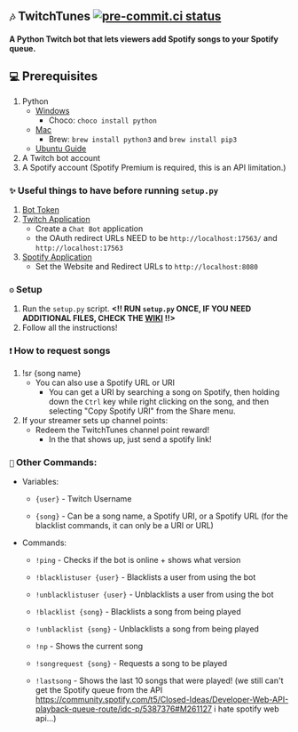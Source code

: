 ## `🎶` TwitchTunes [![pre-commit.ci status](https://results.pre-commit.ci/badge/github/mmattDonk/TwitchTunes/master.svg)](https://results.pre-commit.ci/latest/github/mmattDonk/TwitchTunes/master)

#### A Python Twitch bot that lets viewers add Spotify songs to your Spotify queue.

## `💻` Prerequisites

1. Python
   - [Windows](https://www.python.org/downloads/)
     - Choco: `choco install python`
   - [Mac](https://www.python.org/downloads/)
     - Brew: `brew install python3` and `brew install pip3`
   - [Ubuntu Guide](https://linuxize.com/post/how-to-install-python-3-9-on-ubuntu-20-04/)
2. A Twitch bot account
3. A Spotify account (Spotify Premium is required, this is an API limitation.)

### `✨` Useful things to have before running `setup.py`

1. [Bot Token](https://twitchapps.com/tmi/)
2. [Twitch Application](https://dev.twitch.tv/console/apps/create)
   - Create a `Chat Bot` application
   - the OAuth redirect URLs NEED to be `http://localhost:17563/` and `http://localhost:17563`
3. [Spotify Application](https://developer.spotify.com/dashboard/applications)
   - Set the Website and Redirect URLs to `http://localhost:8080`

### `⚙` Setup

1. Run the `setup.py` script. **<!! RUN `setup.py` ONCE, IF YOU NEED ADDITIONAL FILES, CHECK THE [WIKI](https://github.com/mmattDonk/TwitchTunes/wiki) !!>**
2. Follow all the instructions!

### `❗` How to request songs

1. !sr {song name}
   - You can also use a Spotify URL or URI
     - You can get a URI by searching a song on Spotify, then holding down the `Ctrl` key while right clicking on the song, and then selecting "Copy Spotify URI" from the Share menu.
2. If your streamer sets up channel points:
   - Redeem the TwitchTunes channel point reward!
     - In the that shows up, just send a spotify link!

### `💎` Other Commands:

- Variables:

  - `{user}` - Twitch Username

  - `{song}` - Can be a song name, a Spotify URI, or a Spotify URL (for the blacklist commands, it can only be a URI or URL)

- Commands:

  - `!ping` - Checks if the bot is online + shows what version

  - `!blacklistuser {user}` - Blacklists a user from using the bot

  - `!unblacklistuser {user}` - Unblacklists a user from using the bot

  - `!blacklist {song}` - Blacklists a song from being played

  - `!unblacklist {song}` - Unblacklists a song from being played

  - `!np` - Shows the current song

  - `!songrequest {song}` - Requests a song to be played

  - `!lastsong` - Shows the last 10 songs that were played! (we still can't get the Spotify queue from the API https://community.spotify.com/t5/Closed-Ideas/Developer-Web-API-playback-queue-route/idc-p/5387376#M261127 i hate spotify web api...)
